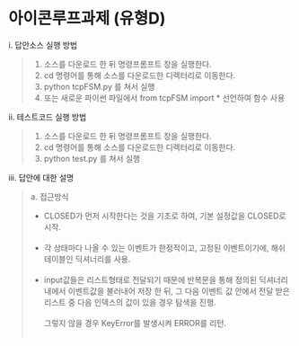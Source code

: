 아이콘루프과제 (유형D)
===========

i. 답안소스 실행 방법
>1. 소스를 다운로드 한 뒤 명령프롬프트 창을 실행한다.
>2. cd 명령어를 통해 소스를 다운로드한 디렉터리로 이동한다.
>3. python tcpFSM.py 를 쳐서 실행
>4. 또는 새로운 파이썬 파일에서 from tcpFSM import * 선언하여 함수 사용

ii. 테스트코드 실행 방법
>1. 소스를 다운로드 한 뒤 명령프롬프트 창을 실행한다.
>2. cd 명령어를 통해 소스를 다운로드한 디렉터리로 이동한다.
>3. python test.py 를 쳐서 실행

iii. 답안에 대한 설명
>a. 접근방식<br>
>- CLOSED가 먼저 시작한다는 것을 기초로 하여, 기본 설정값을 CLOSED로 시작.<br><br>
>- 각 상태마다 나올 수 있는 이벤트가 한정적이고, 고정된 이벤트이기에, 해쉬테이블인 딕셔너리를 사용.<br><br>
>- input값들은 리스트형태로 전달되기 때문에 반복문을 통해 정의된 딕셔너리 내에서 이벤트값을 불러내어 저장 한 뒤, 그 다음 이벤트 값 안에서 전달 받은 리스트 중 다음 인덱스의 값이 있을 경우 탐색을 진행.<br><br>
>그렇지 않을 경우 KeyError를 발생시켜 ERROR를 리턴.<br><br>
